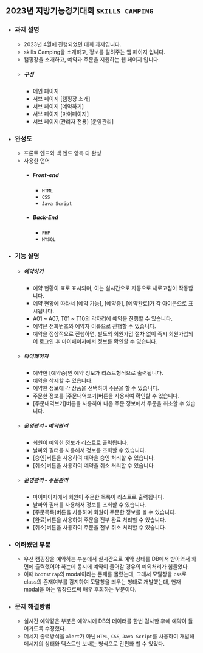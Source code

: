 ## 2023년 지방기능경기대회 `SKILLS CAMPING`
  + ### 과제 설명
    + 2023년 4월에 진행되었던 대회 과제입니다.
    + skills Camping을 소개하고, 정보를 알려주는 웹 페이지 입니다.
    + 캠핑장을 소개하고, 예약과 주문을 지원하는 웹 페이지 입니다.
    + ##### 구성
      + 메인 페이지
      + 서브 페이지 [캠핑장 소개]
      + 서브 페이지 [예약하기]
      + 서브 페이지 [마이페이지]
      + 서브 페이지(관리자 전용) [운영관리]
  + ### 완성도
    + 프론트 엔드와 백 엔드 양측 다 완성
    + 사용한 언어
      + ##### Front-end
        + `HTML`
        + `CSS`
        + `Java Script`
      + ##### Back-End
        + `PHP`
        + `MYSQL`
  + ### 기능 설명
    + ##### 예약하기
      + 예약 현황이 표로 표시되며, 이는 실시간으로 자동으로 새로고침이 작동합니다.
      + 예약 현황에 따라서 [예약 가능], [예약중], [예약완료]가 각 아이콘으로 표시됩니다.
      + A01 ~ A07, T01 ~ T10의 각자리에 예약을 진행할 수 있습니다.
      + 예약은 전화번호와 예약자 이름으로 진행할 수 있습니다.
      + 예약을 정상적으로 진행하면, 별도의 회원가입 절차 없이 즉시 회원가입되어 로그인 후 마이페이지에서 정보를 확인할 수 있습니다.
    + ##### 마이페이지
      + 예약한 [예약중]인 예약 정보가 리스트형식으로 출력됩니다.
      + 예약을 삭제할 수 있습니다.
      + 예약한 정보에 각 상품을 선택하여 주문을 할 수 있습니다.
      + 주문한 정보를 [주문내역보기]버튼을 사용하여 확인할 수 있습니다.
      + [주문내역보기]버튼을 사용하여 나온 주문 정보에서 주문을 취소할 수 있습니다.
    + ##### 운영관리 - 예약관리
      + 회원이 예약한 정보가 리스트로 출력됩니다.
      + 날짜와 필터를 사용해서 정보를 조회할 수 있습니다.
      + [승인]버튼을 사용하여 예약을 승인 처리할 수 있습니다.
      + [취소]버튼을 사용하여 예약을 취소 처리할 수 있습니다.
    + ##### 운영관리 - 주문관리
      + 마이페이지에서 회원이 주문한 목록이 리스트로 출력됩니다.
      + 날짜와 필터를 사용해서 정보를 조회할 수 있습니다.
      + [주문목록]버튼을 사용하며 회원이 주문한 정보를 볼 수 있습니다.
      + [완료]버튼을 사용하여 주문을 전부 완료 처리할 수 있습니다.
      + [취소]버튼을 사용하여 주문을 전부 취소 처리할 수 있습니다.
  + ### 어려웠던 부분
    + 우선 캠핑장을 예약하는 부분에서 실시간으로 예약 상태를 DB에서 받아와서 화면에 출력했어야 하는데 동시에 예약이 들어갈 경우의 예외처리가 힘들었다.
    + 이때 `bootstrap`의 modal이라는 존재를 몰랐는대, 그래서 모달창을 `css`로 class의 존재여부를 감지하여 모달창을 띄우는 형태로 개발했는대, 현재 modal을 아는 입장으로써 매우 후회하는 부분이다.
  + ### 문제 해결방법
    + 실시간 예약같은 부분은 예약시에 DB의 데이터를 한번 검사한 후에 예약이 들어가도록 수정했다.
    + 메세지 출력방식을 `alert`가 아닌 `HTML`, `CSS`, `Java Script`를 사용하여 개발해 메세지의 상태와 텍스트만 보내는 형식으로 간편화 할 수 있었다.